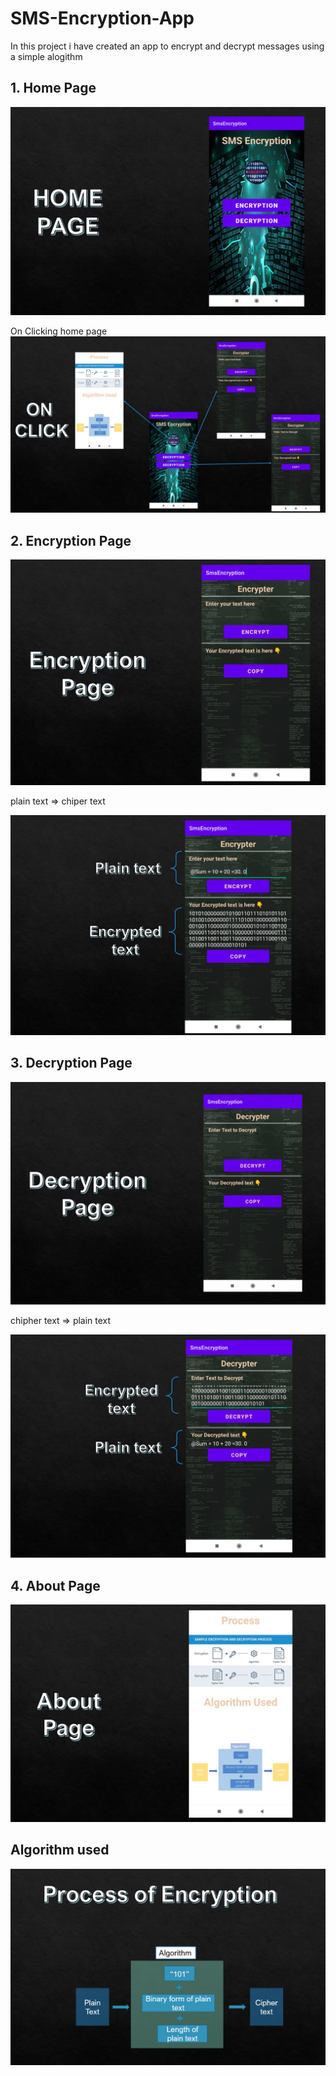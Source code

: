 # SMS-Encryption-App
In this project i have created an app to encrypt and decrypt messages using a simple alogithm
## 1. Home Page

<img src="./ImagesForReadme/HomePage.png" alt="Home Page" />

On Clicking home page<br>
<img src="ImagesForReadme\onClickingHomePage.png"/>

## 2. Encryption Page
<img src="ImagesForReadme\EncryptionPage.png"/>

plain text => chiper text

<img src="ImagesForReadme\Encryption(plain to encrypt).png"/>

## 3. Decryption Page
<img src="ImagesForReadme\DecryptionPage.png"/>

chipher text => plain text

<img src="ImagesForReadme\Decryption(chipher text to plain ).png"/>

## 4. About Page

<img src="ImagesForReadme\About Page.png"/>

## Algorithm used
<img src="ImagesForReadme\Process of Encryption.png"/>